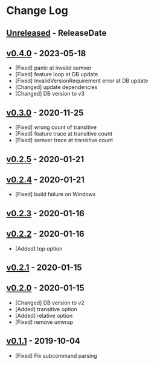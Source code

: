 # Change Log

## [Unreleased](https://github.com/dalance/cargo-trend/compare/v0.4.0...Unreleased) - ReleaseDate

## [v0.4.0](https://github.com/dalance/cargo-trend/compare/v0.3.0...v0.4.0) - 2023-05-18

* [Fixed] panic at invalid semver
* [Fixed] feature loop at DB update
* [Fixed] InvalidVersionRequirement error at DB update
* [Changed] update dependencies
* [Changed] DB version to v3

## [v0.3.0](https://github.com/dalance/cargo-trend/compare/v0.2.5...v0.3.0) - 2020-11-25

* [Fixed] wrong count of transitive
* [Fixed] feature trace at transitive count
* [Fixed] semver trace at transitive count

## [v0.2.5](https://github.com/dalance/cargo-trend/compare/v0.2.4...v0.2.5) - 2020-01-21

## [v0.2.4](https://github.com/dalance/cargo-trend/compare/v0.2.3...v0.2.4) - 2020-01-21

* [Fixed] build failure on Windows

## [v0.2.3](https://github.com/dalance/cargo-trend/compare/v0.2.2...v0.2.3) - 2020-01-16

## [v0.2.2](https://github.com/dalance/cargo-trend/compare/v0.2.1...v0.2.2) - 2020-01-16

* [Added] top option

## [v0.2.1](https://github.com/dalance/cargo-trend/compare/v0.2.0...v0.2.1) - 2020-01-15

## [v0.2.0](https://github.com/dalance/cargo-trend/compare/v0.1.1...v0.2.0) - 2020-01-15

* [Changed] DB version to v2
* [Added] transitive option
* [Added] relative option
* [Fixed] remove unwrap

## [v0.1.1](https://github.com/dalance/cargo-trend/compare/v0.1.0...v0.1.1) - 2019-10-04

* [Fixed] Fix subcommand parsing
